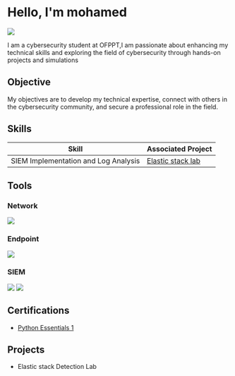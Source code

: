 # Hello, I'm mohamed
<a href="https://www.linkedin.com/in/mohamed-jemmari-27811a208/?trk=PROFILE_DROP_DOWN"><img src="https://img.shields.io/badge/-LinkedIn-0072b1?&style=for-the-badge&logo=linkedin&logoColor=white" /></a>


I am a cybersecurity student at OFPPT,I am passionate about enhancing my technical skills and exploring the field of cybersecurity through hands-on projects and simulations

## Objective

My objectives are to develop my technical expertise, connect with others in the cybersecurity community, and secure a professional role in the field.

## Skills

| Skill                                         | Associated Project         |
|-----------------------------------------------|----------------------------|
| SIEM Implementation and Log Analysis          | <a href="https://google.com">Elastic stack lab</a>|

## Tools

### Network
<div>
    <img src="https://img.shields.io/badge/-Wireshark-1679A7?&style=for-the-badge&logo=Wireshark&logoColor=white" />
</div>

### Endpoint
<div>
    <img src="https://img.shields.io/badge/-Velociraptor-4B275F?&style=for-the-badge&logo=Velociraptor&logoColor=white" />
</div>

### SIEM
<div>
    <img src="https://img.shields.io/badge/-Splunk-000000?&style=for-the-badge&logo=Splunk&logoColor=white" />
    <img src="https://img.shields.io/badge/-Elastic-005571?&style=for-the-badge&logo=Elastic&logoColor=white" />
</div>

## Certifications

- [Python Essentials 1](https://www.credly.com/badges/27ac8ee1-4f0c-40aa-8e76-b3963fe03667)


## Projects
- Elastic stack Detection Lab
